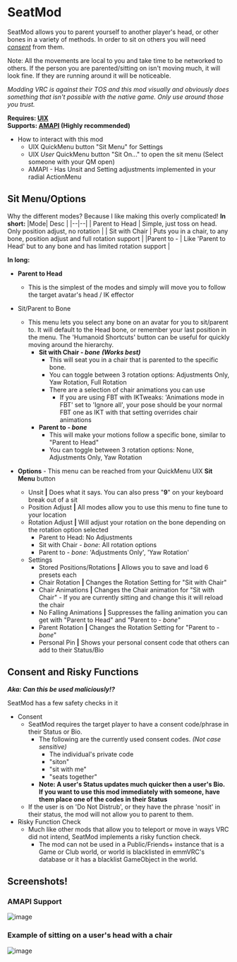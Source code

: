 # SeatMod


SeatMod allows you to parent yourself to another player's head, or other bones in a variety of methods.  In order to sit on others you will need [*consent*](#Consent-and-Risky-Functions) from them.   

Note: All the movements are local to you and take time to be networked to others. If the person you are parented/sitting on isn't moving much, it will look fine. If they are running around it will be noticeable. 

*Modding VRC is against their TOS and this mod visually and obviously does something that isn't possible with the native game. Only use around those you trust.*

**Requires: [UIX](https://api.vrcmg.com/v0/mods/55/UIExpansionKit.dll)**  
**Supports: [AMAPI](https://api.vrcmg.com/v0/mods/201/ActionMenuApi.dll) (Highly recommended)**  

* How to interact with this mod 
	* UIX QuickMenu button "Sit Menu" for Settings
	* UIX _User_ QuickMenu button "Sit On..." to open the sit menu (Select someone with your QM open) 
	* AMAPI - Has Unsit and Setting adjustments implemented in your radial ActionMenu


## **Sit Menu/Options**
Why the different modes? Because I like making this overly complicated! 
**In short:**
|Mode| Desc |
|--|--|
| Parent to Head | Simple, just toss on head. Only position adjust, no rotation |
| Sit with Chair | Puts you in a chair, to any bone, position adjust and full rotation support |
|Parent to - | Like 'Parent to Head' but to any bone and has limited rotation support |

**In long:**
* **Parent to Head**
	* This is the simplest of the modes and simply will move you to follow the target avatar's head / IK effector
* Sit/Parent to Bone
	* This menu lets you select any bone on an avatar for you to sit/parent to. It will default to the Head bone, or remember your last position in the menu. The 'Humanoid Shortcuts' button can be useful for quickly moving around the hierarchy. 
		* **Sit with Chair  - _bone_**  ***(Works best)***
			* This will seat you in a chair that is parented to the specific bone. 
			 * You can toggle between 3 rotation options: Adjustments Only, Yaw Rotation, Full Rotation
			* There are a selection of chair animations you can use   
				* If you are using FBT with IKTweaks: 'Animations mode in FBT' set to 'Ignore all', your pose should be your normal FBT one as IKT with that setting overrides chair animations
		* **Parent to - _bone_**
			* This will make your motions follow a specific bone, similar to "Parent to Head"
			* You can toggle between 3 rotation options: None,  Adjustments Only, Yaw Rotation 
  
  
* **Options** - This menu can be reached from your QuickMenu UIX **Sit Menu** button
	* Unsit **|** Does what it says. You can also press "**9**" on your keyboard break out of a sit
	* Position Adjust **|**  All modes allow you to use this menu to fine tune to your location
	* Rotation Adjust **|** Will adjust your rotation on the bone depending on the rotation option selected
		* Parent to Head: No Adjustments
		* Sit with Chair - _bone_: All rotation options
		* Parent to - _bone_: 'Adjustments Only', 'Yaw Rotation'
	* Settings 
		* Stored Positions/Rotations **|** Allows you to save and load 6 presets each
		* Chair Rotation **|** Changes the Rotation Setting for "Sit with Chair"
		* Chair Animations **|** Changes the Chair animation for "Sit with Chair" - If you are currently sitting and change this it will reload the chair
		* No Falling Animations **|** Suppresses the falling animation you can get with "Parent to Head" and "Parent to - _bone_"
		* Parent Rotation **|** Changes the Rotation Setting for "Parent to - _bone_"
		* Personal Pin **|** Shows your personal consent code that others can add to their Status/Bio


## Consent and Risky Functions
_**Aka: Can this be used maliciously!?**_  
   
SeatMod has a few safety checks in it
* Consent
	* SeatMod requires the target player to have a consent code/phrase in their Status or Bio.
		* The following are the currently used consent codes. _(Not case sensitive)_
			* The individual's private code
			* "siton"
			* "sit with me"
			* "seats together"
		* **Note: A user's Status updates much quicker then a user's Bio. If you want to use this mod immediately with someone, have them place one of the codes in their Status**
  * If the user is on 'Do Not Distrub', or they have the phrase 'nosit' in their status, the mod will not allow you to parent to them.
* Risky Function Check
	* Much like other mods that allow you to teleport or move in ways VRC did not intend, SeatMod implements a risky function check. 
		* The mod can not be used in a Public/Friends+ instance that is a Game or Club world, or world is blacklisted in emmVRC's database or it has a blacklist GameObject in the world.

## Screenshots! 
### AMAPI Support 
![image](https://user-images.githubusercontent.com/81605232/136749353-3ff92683-6e13-4024-907c-2319f17e54aa.png)
### Example of sitting on a user's head with a chair
![image](https://user-images.githubusercontent.com/81605232/137252900-e24f10ca-af15-480e-8ae7-1171524e4675.png)



